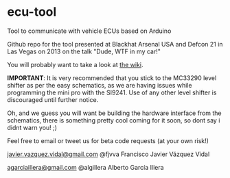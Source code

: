ecu-tool
========

Tool to communicate with vehicle ECUs based on Arduino

Github repo for the tool presented at Blackhat Arsenal USA and Defcon 21 in Las Vegas on 2013 on the talk "Dude, WTF in my car!"



You will probably want to take a look at [the wiki](https://github.com/fjvva/ecu-tool/wiki).





****IMPORTANT****:
It is very recommended that you stick to the MC33290 level shifter as per the easy schematics, as we are having issues while programming the mini pro with the SI9241. Use of any other level shifter is discouraged until further notice.




Oh, and we guess you will want be building the hardware interface from the schematics, there is something pretty cool coming for it soon, so dont say i didnt warn you! ;)



Feel free to email or tweet us for beta code requests (at your own risk!)


javier.vazquez.vidal@gmail.com           @fjvva           Francisco Javier Vázquez Vidal

agarciaillera@gmail.com                  @algillera       Alberto García Illera
